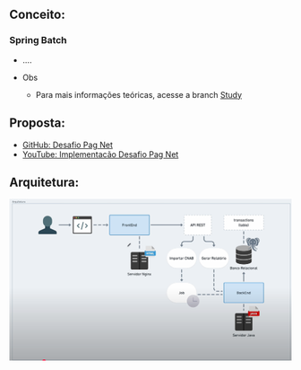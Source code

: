 ## Conceito:
  ### Spring Batch
  - ....
    
  - Obs
    - Para mais informações teóricas, acesse a branch [Study](https://github.com/EullerHenrique/api_pagamento_spring_batch_2025/tree/study)

## Proposta:
  - [GitHub: Desafio Pag Net](https://github.com/Pagnet/desafio-back-end)
  - [YouTube: Implementacão Desafio Pag Net](https://www.youtube.com/playlist?list=PLiFLtuN04BS1c-JvhKFxYyeD-GVtnwUcx)

## Arquitetura:

![](https://github.com/EullerHenrique/api_pagamento_spring_batch_2025/blob/main/imgs/img_12.png)


